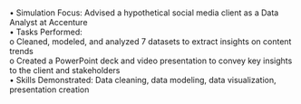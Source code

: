 <br>•	Simulation Focus: Advised a hypothetical social media client as a Data Analyst at Accenture</br>
•	Tasks Performed:</br>
o	Cleaned, modeled, and analyzed 7 datasets to extract insights on content trends</br>
o	Created a PowerPoint deck and video presentation to convey key insights to the client and stakeholders</br>
•	Skills Demonstrated: Data cleaning, data modeling, data visualization, presentation creation
